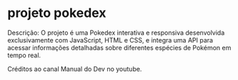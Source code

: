 # projeto pokedex

Descrição:
O projeto é uma Pokedex interativa e responsiva desenvolvida exclusivamente com JavaScript, HTML e CSS, e integra uma API para acessar informações detalhadas sobre diferentes espécies de Pokémon em tempo real.

Créditos ao canal Manual do Dev no youtube. 
